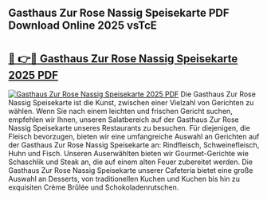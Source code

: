 ## Gasthaus Zur Rose Nassig Speisekarte PDF Download Online 2025 vsTcE

# <h2><a href="http://gcaueb.nevu.top/?p=Gasthaus+Zur+Rose+Nassig+Speisekarte">🔗 👉🔴 Gasthaus Zur Rose Nassig Speisekarte 2025 PDF</a></h2>

[![Gasthaus Zur Rose Nassig Speisekarte 2025 PDF](https://i.imgur.com/dBaPXMq.png)](http://gcaueb.nevu.top/?p=Gasthaus+Zur+Rose+Nassig+Speisekarte)
Die Gasthaus Zur Rose Nassig Speisekarte ist die Kunst, zwischen einer Vielzahl von Gerichten zu wählen. Wenn Sie nach einem leichten und frischen Gericht suchen, empfehlen wir Ihnen, unseren Salatbereich auf der Gasthaus Zur Rose Nassig Speisekarte unseres Restaurants zu besuchen. Für diejenigen, die Fleisch bevorzugen, bieten wir eine umfangreiche Auswahl an Gerichten auf der Gasthaus Zur Rose Nassig Speisekarte an: Rindfleisch, Schweinefleisch, Huhn und Fisch. Unseren Auserwählten bieten wir Gourmet-Gerichte wie Schaschlik und Steak an, die auf einem alten Feuer zubereitet werden. Die Gasthaus Zur Rose Nassig Speisekarte unserer Cafeteria bietet eine große Auswahl an Desserts, von traditionellen Kuchen und Kuchen bis hin zu exquisiten Crème Brûlée und Schokoladenrutschen.
